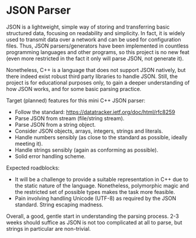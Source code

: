 # JSON Parser

JSON is a lightweight, simple way of storing and transferring basic structured data, focusing on readability and simplicity. In fact, it is widely used to transmit data over a network and can be used for configuration files. Thus, JSON parsers/generators have been implemented in countless programming languages and other programs, so this project is no new feat (even more restricted in the fact it only will parse JSON, not generate it).

Nonetheless, C++ is a language that does not support JSON natively, but there indeed exist robust third party libraries to handle JSON. Still, the project is for educational purposes only, to gain a deeper understanding of how JSON works, and for some basic parsing practice.

Target (planned) features for this mini C++ JSON parser:
- Follow the standard: https://datatracker.ietf.org/doc/html/rfc8259
- Parse JSON from stream (file/string stream).
- Parse JSON from a string object.
- Consider JSON objects, arrays, integers, strings and literals.
- Handle numbers sensibly (as close to the standard as possible, ideally meeting it).
- Handle strings sensibly (again as conforming as possible).
- Solid error handling scheme.

Expected roadblocks:
- It will be a challenge to provide a suitable representation in C++ due to the static nature of the language. Nonetheless, polymorphic magic and the restricted set of possible types makes the task more feasible.
- Pain involving handling Unicode (UTF-8) as required by the JSON standard. String escaping madness.

Overall, a good, gentle start in understanding the parsing process.
2-3 weeks should suffice as JSON is not too complicated at all to parse, but strings in particular are non-trivial.
